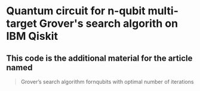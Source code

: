 # Quantum circuit for n-qubit multi-target Grover's search algorith on IBM Qiskit
## This code is the additional material for the article named
> Grover’s search algorithm fornqubits with optimal number of iterations
